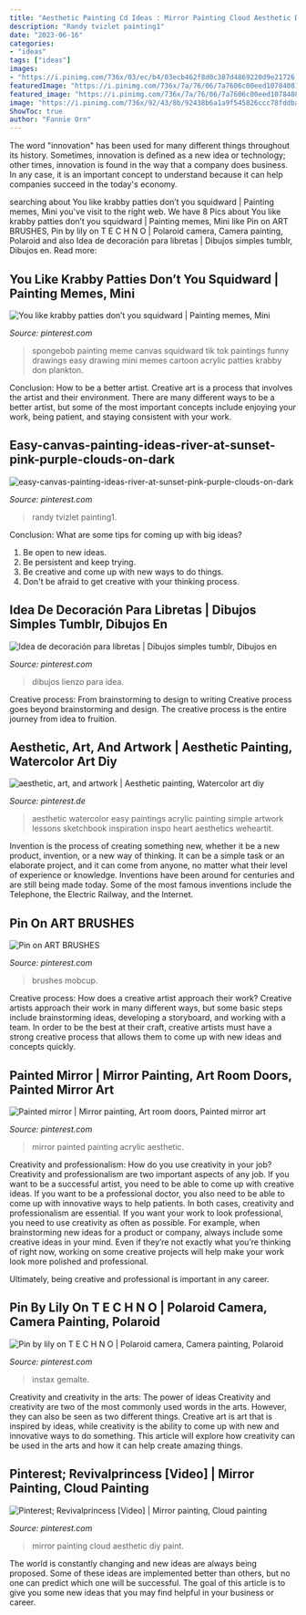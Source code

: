 ```yaml
---
title: "Aesthetic Painting Cd Ideas : Mirror Painting Cloud Aesthetic Diy Paint"
description: "Randy tvizlet painting1"
date: "2023-06-16"
categories:
- "ideas"
tags: ["ideas"]
images:
- "https://i.pinimg.com/736x/03/ec/b4/03ecb462f8d0c387d4869220d9e21726.jpg"
featuredImage: "https://i.pinimg.com/736x/7a/76/06/7a7606c00eed10784081a55dcdf0a99a.jpg"
featured_image: "https://i.pinimg.com/736x/7a/76/06/7a7606c00eed10784081a55dcdf0a99a.jpg"
image: "https://i.pinimg.com/736x/92/43/8b/92438b6a1a9f545826ccc78fddba15f8.jpg"
ShowToc: true
author: "Fannie Orn"
---
```



The word "innovation" has been used for many different things throughout its history. Sometimes, innovation is defined as a new idea or technology; other times, innovation is found in the way that a company does business. In any case, it is an important concept to understand because it can help companies succeed in the today's economy.

	

		
searching about You like krabby patties don’t you squidward | Painting memes, Mini you've visit to the right web. We have 8 Pics about You like krabby patties don’t you squidward | Painting memes, Mini like Pin on ART BRUSHES, Pin by lily on T E C H N O | Polaroid camera, Camera painting, Polaroid and also Idea de decoración para libretas | Dibujos simples tumblr, Dibujos en. Read more:
		
    
## You Like Krabby Patties Don’t You Squidward | Painting Memes, Mini

<img loading=lazy src="https://i.pinimg.com/736x/7a/76/06/7a7606c00eed10784081a55dcdf0a99a.jpg" onerror="this.onerror=null;this.src='https://tse4.mm.bing.net/th?id=OIP.qeJlR-k5w5lt9nIDpUJumAHaJ3&amp;pid=15.1';" alt="You like krabby patties don’t you squidward | Painting memes, Mini">

_Source: pinterest.com_

>spongebob painting meme canvas squidward tik tok paintings funny drawings easy drawing mini memes cartoon acrylic patties krabby don plankton. 

	

Conclusion: How to be a better artist.
Creative art is a process that involves the artist and their environment. There are many different ways to be a better artist, but some of the most important concepts include enjoying your work, being patient, and staying consistent with your work.

    
## Easy-canvas-painting-ideas-river-at-sunset-pink-purple-clouds-on-dark

<img loading=lazy src="https://i.pinimg.com/736x/12/24/9c/12249c964a28a85c93911860b9542bd4.jpg" onerror="this.onerror=null;this.src='https://tse2.mm.bing.net/th?id=OIP.syElN6CYybxdYW4rxvCXFQHaJ5&amp;pid=15.1';" alt="easy-canvas-painting-ideas-river-at-sunset-pink-purple-clouds-on-dark">

_Source: pinterest.com_

>randy tvizlet painting1. 

	

Conclusion: What are some tips for coming up with big ideas?
1. Be open to new ideas.
2. Be persistent and keep trying.
3. Be creative and come up with new ways to do things.
4. Don't be afraid to get creative with your thinking process.

    
## Idea De Decoración Para Libretas | Dibujos Simples Tumblr, Dibujos En

<img loading=lazy src="https://i.pinimg.com/736x/92/43/8b/92438b6a1a9f545826ccc78fddba15f8.jpg" onerror="this.onerror=null;this.src='https://tse2.mm.bing.net/th?id=OIP.1AMIa087cpr3dEILimwtJgHaJ3&amp;pid=15.1';" alt="Idea de decoración para libretas | Dibujos simples tumblr, Dibujos en">

_Source: pinterest.com_

>dibujos lienzo para idea. 

	

Creative process: From brainstorming to design to writing
Creative process goes beyond brainstorming and design. The creative process is the entire journey from idea to fruition.

    
## Aesthetic, Art, And Artwork | Aesthetic Painting, Watercolor Art Diy

<img loading=lazy src="https://i.pinimg.com/736x/23/bc/96/23bc96c1551420cc442d7a52a21efea5--aesthetic-art-aesthetics.jpg" onerror="this.onerror=null;this.src='https://tse4.mm.bing.net/th?id=OIP.WpCkjHOpLXSlka4HSNp2fAHaHa&amp;pid=15.1';" alt="aesthetic, art, and artwork | Aesthetic painting, Watercolor art diy">

_Source: pinterest.de_

>aesthetic watercolor easy paintings acrylic painting simple artwork lessons sketchbook inspiration inspo heart aesthetics weheartit. 

	

Invention is the process of creating something new, whether it be a new product, invention, or a new way of thinking. It can be a simple task or an elaborate project, and it can come from anyone, no matter what their level of experience or knowledge. Inventions have been around for centuries and are still being made today. Some of the most famous inventions include the Telephone, the Electric Railway, and the Internet.

    
## Pin On ART BRUSHES

<img loading=lazy src="https://i.pinimg.com/736x/10/cc/c1/10ccc104964b6638937de7c2d5207e91.jpg" onerror="this.onerror=null;this.src='https://tse2.mm.bing.net/th?id=OIP.KyVe0YjL6-wqE347xB8ViwHaNK&amp;pid=15.1';" alt="Pin on ART BRUSHES">

_Source: pinterest.com_

>brushes mobcup. 

	

Creative process: How does a creative artist approach their work?
Creative artists approach their work in many different ways, but some basic steps include brainstorming ideas, developing a storyboard, and working with a team. In order to be the best at their craft, creative artists must have a strong creative process that allows them to come up with new ideas and concepts quickly.

    
## Painted Mirror | Mirror Painting, Art Room Doors, Painted Mirror Art

<img loading=lazy src="https://i.pinimg.com/736x/38/cc/79/38cc795a98b11c5cb900bd29d219d758.jpg" onerror="this.onerror=null;this.src='https://tse3.mm.bing.net/th?id=OIP.wUXwLITiMKeBaYoyelBllQHaNK&amp;pid=15.1';" alt="Painted mirror | Mirror painting, Art room doors, Painted mirror art">

_Source: pinterest.com_

>mirror painted painting acrylic aesthetic. 

	

Creativity and professionalism: How do you use creativity in your job?
Creativity and professionalism are two important aspects of any job. If you want to be a successful artist, you need to be able to come up with creative ideas. If you want to be a professional doctor, you also need to be able to come up with innovative ways to help patients. In both cases, creativity and professionalism are essential.
If you want your work to look professional, you need to use creativity as often as possible. For example, when brainstorming new ideas for a product or company, always include some creative ideas in your mind. Even if they’re not exactly what you’re thinking of right now, working on some creative projects will help make your work look more polished and professional.

Ultimately, being creative and professional is important in any career.

    
## Pin By Lily On T E C H N O | Polaroid Camera, Camera Painting, Polaroid

<img loading=lazy src="https://i.pinimg.com/736x/05/e3/ce/05e3ce44660ce7eaf6f6a03d9edcfcfb.jpg" onerror="this.onerror=null;this.src='https://tse2.mm.bing.net/th?id=OIP.RHZz441h0CxnISjq-1XQDAHaJ3&amp;pid=15.1';" alt="Pin by lily on T E C H N O | Polaroid camera, Camera painting, Polaroid">

_Source: pinterest.com_

>instax gemalte. 

	

Creativity and creativity in the arts: The power of ideas
Creativity and creativity are two of the most commonly used words in the arts. However, they can also be seen as two different things. Creative art is art that is inspired by ideas, while creativity is the ability to come up with new and innovative ways to do something. This article will explore how creativity can be used in the arts and how it can help create amazing things.

    
## Pinterest; Revivalprincess [Video] | Mirror Painting, Cloud Painting

<img loading=lazy src="https://i.pinimg.com/736x/03/ec/b4/03ecb462f8d0c387d4869220d9e21726.jpg" onerror="this.onerror=null;this.src='https://tse2.mm.bing.net/th?id=OIP.zpWPc13Rl1BKxoiamp9h8wHaNK&amp;pid=15.1';" alt="Pinterest; Revivalprincess [Video] | Mirror painting, Cloud painting">

_Source: pinterest.com_

>mirror painting cloud aesthetic diy paint. 

	

The world is constantly changing and new ideas are always being proposed. Some of these ideas are implemented better than others, but no one can predict which one will be successful. The goal of this article is to give you some new ideas that you may find helpful in your business or career.

